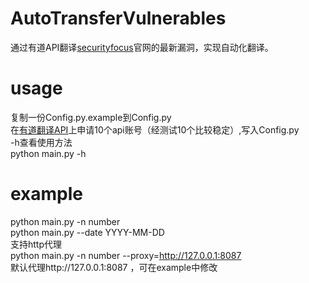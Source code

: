 # AutoTransferVulnerables
通过有道API翻译[securityfocus](http://www.securityfocus.com/)官网的最新漏洞，实现自动化翻译。
# usage
复制一份Config.py.example到Config.py<br/>
在[有道翻译API](http://fanyi.youdao.com/openapi)上申请10个api账号（经测试10个比较稳定）,写入Config.py<br/>
-h查看使用方法<br/>
python main.py -h
# example
python main.py -n number <br/>
python main.py --date YYYY-MM-DD<br/>
支持http代理<br/>
python main.py -n number --proxy=http://127.0.0.1:8087<br/>
默认代理http://127.0.0.1:8087 ，可在example中修改<br/>
